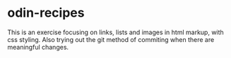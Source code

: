 # odin-recipes
This is an exercise focusing on links, lists and images in html markup, with css styling.
Also trying out the git method of commiting when there are meaningful changes. 
